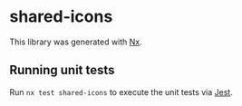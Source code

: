 # shared-icons

This library was generated with [Nx](https://nx.dev).

## Running unit tests

Run `nx test shared-icons` to execute the unit tests via [Jest](https://jestjs.io).
